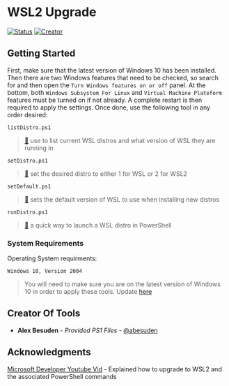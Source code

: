 # WSL2 Upgrade

[![Status](https://img.shields.io/badge/Status-complete-1abc9c.svg)](https://github.com/abesuden/Tool-Belt/issues)
[![Creator](https://img.shields.io/badge/Creator-@Abesuden-informational.svg)](https://github.com/abesuden/Tool-Belt/contributors)

## Getting Started

First, make sure that the latest version of Windows 10 has been installed. Then there are two Windows features that need to be checked, so search for and then open the `Turn Windows features on or off` panel. At the bottom, both `Windows Subsystem For Linux` and `Virtual Machine Plateform` features must be turned on if not already. A complete restart is then required to apply the settings. Once done, use the following tool in any order desired:

```
listDistro.ps1
```
> [🔨](https://github.com/abesuden/Tool-Belt/WSL2-upgrade/listDistro.ps1) use to list current WSL distros and what version of WSL they are running in


```
setDistro.ps1
```
> [🔨](https://github.com/abesuden/Tool-Belt/WSL2-upgrade/setDistro.ps1) set the desired distro to either 1 for WSL or 2 for WSL2

```
setDefault.ps1
```
> [🔨](https://github.com/abesuden/Tool-Belt/WSL2-upgrade/setDefault.ps1) sets the default version of WSL to use when installing new distros

```
runDistro.ps1
```
> [🔨](https://github.com/abesuden/Tool-Belt/WSL2-upgrade/runDistro.ps1) a quick way to launch a WSL distro in PowerShell


### System Requirements

Operating System requirments:

```
Windows 10, Version 2004
```
> You will need to make sure you are on the latest version of Windows 10 in order to apply these tools. Update [here](ms-settings:windowsupdate)

## Creator Of Tools

* **Alex Besuden** - *Provided PS1 Files* - [@abesuden](https://github.com/abesuden)

## Acknowledgments

[Microsoft Developer Youtube Vid](https://youtu.be/MrZolfGm8Zk?t=501) - Explained how to upgrade to WSL2 and the associated PowerShell commands
